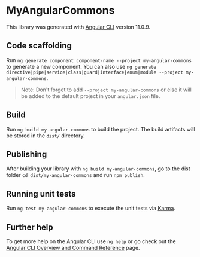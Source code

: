 # MyAngularCommons

This library was generated with [Angular CLI](https://github.com/angular/angular-cli) version 11.0.9.

## Code scaffolding

Run `ng generate component component-name --project my-angular-commons` to generate a new component. You can also use `ng generate directive|pipe|service|class|guard|interface|enum|module --project my-angular-commons`.
> Note: Don't forget to add `--project my-angular-commons` or else it will be added to the default project in your `angular.json` file. 

## Build

Run `ng build my-angular-commons` to build the project. The build artifacts will be stored in the `dist/` directory.

## Publishing

After building your library with `ng build my-angular-commons`, go to the dist folder `cd dist/my-angular-commons` and run `npm publish`.

## Running unit tests

Run `ng test my-angular-commons` to execute the unit tests via [Karma](https://karma-runner.github.io).

## Further help

To get more help on the Angular CLI use `ng help` or go check out the [Angular CLI Overview and Command Reference](https://angular.io/cli) page.
